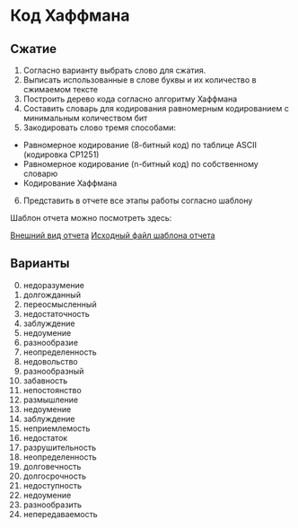 # Код Хаффмана

## Сжатие

1. Согласно варианту выбрать слово для сжатия.
2. Выписать использованные в слове буквы и их количество в сжимаемом тексте
3. Построить дерево кода согласно алгоритму Хаффмана
4. Составить словарь для кодирования равномерным кодированием с минимальным количеством бит
5. Закодировать слово тремя способами:
- Равномерное кодирование (8-битный код) по таблице ASCII (кодировка CP1251)
- Равномерное кодирование (n-битный код) по собственному словарю
- Кодирование Хаффмана
6. Представить в отчете все этапы работы согласно шаблону

Шаблон отчета можно посмотреть здесь:

[Внешний вид отчета](TASK4_tmpl)
[Исходный файл шаблона отчета](xxx)


## Варианты

0. недоразумение
0. долгожданный
0. переосмысленный
0. недостаточность
0. заблуждение
0. недоумение
0. разнообразие
0. неопределенность
0. недовольство
0. разнообразный
0. забавность
0. непостоянство
0. размышление
0. недоумение
0. заблуждение
0. неприемлемость
0. недостаток
0. разрушительность
0. неопределенность
0. долговечность
0. долгосрочность
0. недоступность
0. недоумение
0. разнообразить
0. непередаваемость
